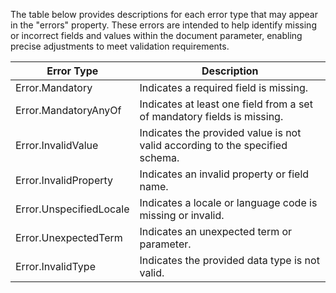 The table below provides descriptions for each error type that may appear in the "errors" property. These errors are intended to help identify missing or incorrect fields and values within the document parameter, enabling precise adjustments to meet validation requirements.

| Error Type             | Description                           |
| ---------------------- | ------------------------------------- |
| Error.Mandatory        | Indicates a required field is missing. |
| Error.MandatoryAnyOf   | Indicates at least one field from a set of mandatory fields is missing. |
| Error.InvalidValue     | Indicates the provided value is not valid according to the specified <br/> schema.  |
| Error.InvalidProperty  | Indicates an invalid property or field name. |
| Error.UnspecifiedLocale| Indicates a locale or language code is missing or invalid. |
| Error.UnexpectedTerm   | Indicates an unexpected term or parameter. |
| Error.InvalidType      | Indicates the provided data type is not valid. |